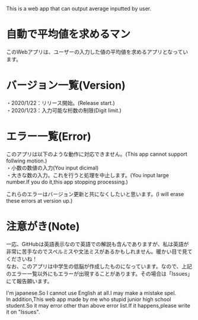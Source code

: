 This is a web app that can output average inputted by user.

# 自動で平均値を求めるマン
このWebアプリは、ユーザーの入力した値の平均値を求めるアプリとなっています。

# バージョン一覧(Version)
・2020/1/22：リリース開始。(Release start.)<br>
・2020/1/23：入力可能な桁数の制限(Digit limit.)

# エラー一覧(Error)
このアプリは以下のような動作に対応できません。(This app cannot support follwing motion.)<br>
・小数の数値の入力(You input dicimal)<br>
・大きな数の入力。これを行うと処理を中止します。(You input large number.If you do it,this app stopping processing.)<br>

これらのエラーはバージョン更新と共になくしたいと思います。(I will erase these errors at version up.)

# 注意がき(Note)
一応、GitHubは英語表示なので英語での解説も含んでありますが、私は英語が非常に苦手なのでスペルミスや文法ミスがあるかもしれません。暖かい目で見てくださいね！<br>
なお、このアプリは中学生の低脳が作成したものになっています。なので、上記のエラー一覧以外にもエラーが出現することがあります。その場合は「Issues」にて報告願います。

I'm japanese.So I cannot use English at all.I may make a mistake spel.<br>
In addition,This web app made by me who stupid junior high school student.So it may error other than above error list.If it happens,please write it on "Issues".
